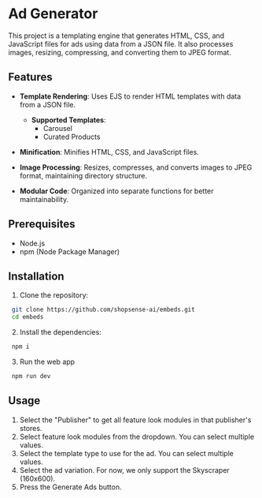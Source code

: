 # Ad Generator

This project is a templating engine that generates HTML, CSS, and JavaScript files for ads using data from a JSON file. It also processes images, resizing, compressing, and converting them to JPEG format.

## Features

- **Template Rendering**: Uses EJS to render HTML templates with data from a JSON file.

  - **Supported Templates**:
    - Carousel
    - Curated Products

- **Minification**: Minifies HTML, CSS, and JavaScript files.
- **Image Processing**: Resizes, compresses, and converts images to JPEG format, maintaining directory structure.
- **Modular Code**: Organized into separate functions for better maintainability.

## Prerequisites

- Node.js
- npm (Node Package Manager)

## Installation

1. Clone the repository:

```bash
 git clone https://github.com/shopsense-ai/embeds.git
 cd embeds
```

2. Install the dependencies:

```bash
 npm i
```

3. Run the web app

```bash
 npm run dev
```

## Usage

1. Select the "Publisher" to get all feature look modules in that publisher's stores.
2. Select feature look modules from the dropdown. You can select multiple values.
3. Select the template type to use for the ad. You can select multiple values.
4. Select the ad variation. For now, we only support the Skyscraper (160x600).
5. Press the Generate Ads button.
